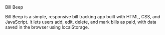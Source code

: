 Bill Beep

Bill Beep is a simple, responsive bill tracking app built with HTML, CSS, and JavaScript. It lets users add, edit, delete, and mark bills as paid, with data saved in the browser using localStorage.




